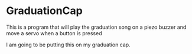 # GraduationCap
This is a program that will play the graduation song on a piezo buzzer and move a servo when a button is pressed

I am going to be putting this on my graduation cap.
